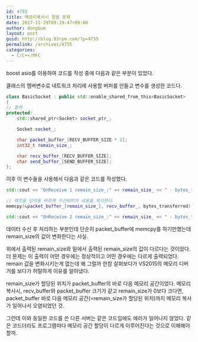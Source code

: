 ```yaml
---
id: 4755
title: 메모리복사시 침범 문제
date: 2017-11-29T09:19:47+09:00
author: dongbum
layout: post
guid: http://blog.83rpm.com/?p=4755
permalink: /archives/4755
categories:
  - C/C++/MFC
---
```

boost asio를 이용하여 코드를 작성 중에 다음과 같은 부분이 있었다.

클래스의 멤버변수로 네트워크 처리에 사용할 버퍼를 만들고 변수를 생성한 코드다.

```cpp
class BasicSocket : public std::enable_shared_from_this<BasicSocket>
{
// 중략
protected:
    std::shared_ptr<Socket> socket_ptr_;

    Socket socket_;

    char packet_buffer_[RECV_BUFFER_SIZE * 2];
    int32_t remain_size_;

    char recv_buffer_[RECV_BUFFER_SIZE];
    char send_buffer_[SEND_BUFFER_SIZE];
};
```

이후 이 변수들을 사용해서 다음과 같은 코드를 작성했다.

```cpp
std::cout << "OnReceive 1 remain_size_:" << remain_size_ << " - bytes_transferred:" << bytes_transferred << std::endl;

// 패킷을 담아둘 버퍼에 수신버퍼의 내용을 복사한다.
memcpy(&packet_buffer_[remain_size_], recv_buffer_, bytes_transferred);

std::cout << "OnReceive 2 remain_size_:" << remain_size_ << " - bytes_transferred:" << bytes_transferred << std::endl;
```

데이터 수신 후 처리하는 부분인데 단순히 packet_buffer에 memcpy를 하기만했는데 remain_size의 값이 변화한다는 사실.

위에서 출력된 remain_size와 밑에서 출력된 remain_size의 값이 다르다는 것이었다. 더 문제는 이 출력이 어떤 경우에는 정상적이고 어떤 경우에는 다르게 출력되었다. remain 값을 변화시키는게 없는데 왜 그럴까 한참 살펴보다가 VS2015의 메모리 디버거를 보다가 허탈하게 이유를 알아냈다.

remain_size가 할당된 위치가 packet_buffer의 바로 다음 메모리 공간이었다. 메모리 복사시, recv_buffer와 packet_buffer 크기가 같고 remain_size가 0보다 크다면, packet_buffer 바로 다음 메모리 공간(=remain_size가 할당된 위치)까지 메모리 복사가 일어나서 오염되었던 것.

그런데 이와 동일한 코드를 쓴 다른 서버는 같은 코드임에도 에러가 일어나지 않았다. 같은 코드더라도 프로그램마다 메모리 공간 할당이 다르게 이루어진다는 것으로 이해해야할까.
